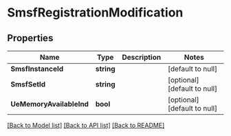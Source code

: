 # SmsfRegistrationModification

## Properties
Name | Type | Description | Notes
------------ | ------------- | ------------- | -------------
**SmsfInstanceId** | **string** |  | [default to null]
**SmsfSetId** | **string** |  | [optional] [default to null]
**UeMemoryAvailableInd** | **bool** |  | [optional] [default to null]

[[Back to Model list]](../README.md#documentation-for-models) [[Back to API list]](../README.md#documentation-for-api-endpoints) [[Back to README]](../README.md)

